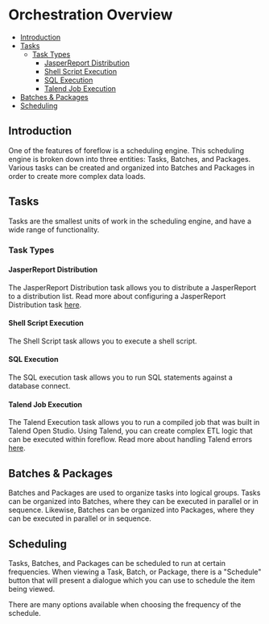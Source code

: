 # Orchestration Overview

-   [Introduction](#introduction)
-   [Tasks](#tasks)
    -   [Task Types](#task-types)
        -   [JasperReport Distribution](#jasper-report-distribution)
        -   [Shell Script Execution](#shell-script-execution)
        -   [SQL Execution](#sql-execution)
        -   [Talend Job Execution](#talend-job-execution)
-   [Batches & Packages](#batches-packages)
-   [Scheduling](#scheduling)

<a name="introduction"></a>

## Introduction

One of the features of foreflow is a scheduling engine. This scheduling engine is broken down into three entities: Tasks, Batches, and Packages. Various tasks can be created and organized into Batches and Packages in order to create more complex data loads.

<a name="tasks"></a>

## Tasks

Tasks are the smallest units of work in the scheduling engine, and have a wide range of functionality.

<a name="task-types"></a>

### Task Types

<a name="jasper-report-distribution"></a>

#### JasperReport Distribution

The JasperReport Distribution task allows you to distribute a JasperReport to a distribution list. Read more about configuring a JasperReport Distribution task [here](/docs/{{version}}/report-distribution).

<a name="shell-script-execution"></a>

#### Shell Script Execution

The Shell Script task allows you to execute a shell script.

<a name="sql-execution"></a>

#### SQL Execution

The SQL execution task allows you to run SQL statements against a database connect.

<a name="talend-job-execution"></a>

#### Talend Job Execution

The Talend Execution task allows you to run a compiled job that was built in Talend Open Studio. Using Talend, you can create complex ETL logic that can be executed within foreflow. Read more about handling Talend errors [here](/docs/{{version}}/talend-tasks).

<a name="batches-packages"></a>

## Batches & Packages

Batches and Packages are used to organize tasks into logical groups. Tasks can be organized into Batches, where they can be executed in parallel or in sequence. Likewise, Batches can be organized into Packages, where they can be executed in parallel or in sequence.

<a name="scheduling"></a>

## Scheduling

Tasks, Batches, and Packages can be scheduled to run at certain frequencies. When viewing a Task, Batch, or Package, there is a "Schedule" button that will present a dialogue which you can use to schedule the item being viewed.

There are many options available when choosing the frequency of the schedule.
